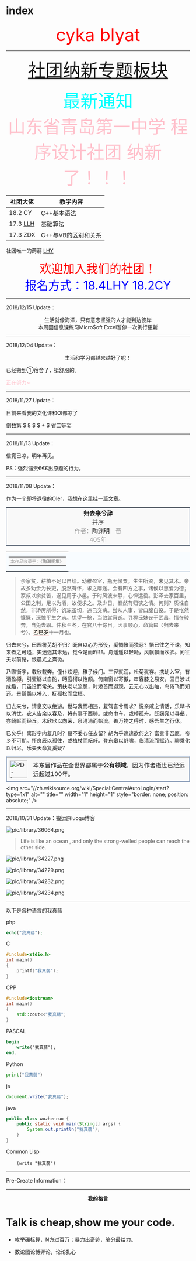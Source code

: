 # index

<center> <font size="100px" color="red">cyka blyat</font> </center>

---

 <font size="10px" color="purple"> <center> [社团纳新专题板块](index.html?page=纳新.md) </center> </font>

 <center> <font size="7" color="cyan"> 最新通知 </font> </center>


 <center> <font size="7" color="pink"> 山东省青岛第一中学 程序设计社团 纳新了！！！ </font> </center>


|社团大佬|教学内容|
|------|-------|
|18.2 CY|C++基本语法|
|17.3 [LLH](https://llh721113.github.io)|基础算法|
|17.3 ZDX|C++与VB的区别和关系|

社团唯一的蒟蒻 [LHY](https://imikeliu.github.io)

<center> <font size="6" color="red">欢迎加入我们的社团！</font> </center>

<center> <font size="6" color="blue">报名方式：18.4LHY 18.2CY </font> </center>

---

2018/12/15 Update：

<center>生活就像海洋，只有意志坚强的人才能到达彼岸</center>

<center>本周因信息课练习Micro$oft Excel暂停一次例行更新</center>

---

2018/12/04 Update：

<center>生活和学习都越来越好了呢！</center>

已经搬到①宿舍了，挺舒服的。

<font color="pink">正在努力~</font>

---

 2018/11/27 Update：
 
 目前来看我的文化课和OI都凉了
 
 倒数第 $ 8 $ $ + $ 省二等奖

---

2018/11/13 Update：

信竞已凉，明年再见。

PS：强烈谴责€€£出原题的行为。

---

2018/11/08 Update：

作为一个即将退役的OIer，我想在这里挂一篇文章。

<div id="mw-content-text" lang="zh-Hans" dir="ltr" class="mw-content-ltr"><div class="mw-parser-output"><table style="width:100%; margin-top:0px;border:1px solid #93A6C0; background-color: #F9F9F9; text-align:center;">

<tbody><tr>
<td class="noprint" style="width:0; text-align:left; font-size:small;">
</td>
<td class="noprint" style="width:25%; text-align:left; font-size:small;">
</td>
<td style="width:50%;"><b>归去来兮辞</b><br>并序<br><span style="color:#999999">作者：</span>陶渊明<span style="color:#999999">　晋</span><br><span style="color:#999999">405年</span>
</td>
<td class="noprint" style="width:25%; text-align:right; font-size:small;">
</td>
<td class="noprint" style="width:0; text-align:left; font-size:small;">
</td></tr></tbody></table>
<table style="width:100%; background:#F8FCFF; font-size:small; border-bottom:1px solid #93A6C0">
<tbody><tr>
<td><span style="color: #464646;"> </span>
<table style="font-size:0.9em; text-align:left; background:#F9F9F9; float:right;">
<tbody><tr>
<td style="color: #999999;">本作品收录于：《<b>陶渊明集</b>》
</td></tr></tbody></table>
</td></tr></tbody></table>

>  余家贫，耕植不足以自给。幼稚盈室，瓶无储粟。生生所资，未见其术。亲故多劝余为长吏，脱然有怀，求之靡途。会有四方之事，诸侯以惠爱为德；家叔以余贫苦，遂见用于小邑。于时风波未静，心惮远役。彭泽去家百里，公田之利，足以为酒，故便求之。及少日，眷然有归欤之情。何则？质性自然，非矫厉所得；饥冻虽切，违己交病。尝从人事，皆口腹自役。于是怅然慷慨，深愧平生之志。犹望一稔，当敛裳宵逝。寻程氏妹丧于武昌，情在骏奔，自免去职。仲秋至冬，在官八十馀日。因事顺心，命篇曰〈归去来兮〉。<span style="color: black; border-bottom:1px dotted red; BACKGROUND: linen; cursor: help" title="405年">乙巳岁</span>十一月也。

<p>归去来兮，田园将芜胡不归？既自以心为形役，奚惆怅而独悲？悟已往之不谏，知来者之可追；实迷途其未远，觉今是而昨非。舟遥遥以轻飏，风飘飘而吹衣。问征夫以前路，恨晨光之熹微。
</p><p>乃瞻衡宇，载欣载奔。僮仆欢迎，稚子候门。三径就荒，松菊犹存。携幼入室，有酒盈<span style="color: black; border-bottom:1px dotted red; BACKGROUND: linen; cursor: help" title="一作“樽”">樽</span>。引壶觞以自酌，眄庭柯以怡颜。倚南窗以寄傲，审容膝之易安。园日涉以成趣，门虽设而常关。策扶老以流憩，时矫首而遐观。云无心以出岫，鸟倦飞而知还。景翳翳以将入，抚孤松而盘桓。
</p><p>归去来兮，请息交以绝游。世与我而相违，复驾言兮焉求？悦亲戚之情话，乐琴书以消忧。农人告余以春及，将有事于西畴。或命巾车，或棹孤舟。既窈窕以寻壑，亦崎岖而经丘。木欣欣以向荣，泉涓涓而始流。善万物之得时，感吾生之行休。
</p><p>已矣乎！寓形宇内复几时？曷不委心任去留？胡为乎遑遑欲何之？富贵非吾愿，帝乡不可期。怀良辰以孤往，或植杖而耘耔。登东皋以舒啸，临清流而赋诗。聊乘化以归尽，乐夫天命复奚疑？
</p>
<table class="licenseFrame" style="border-collapse:collapse; empty-cells:hide; width:100%; margin:0.50em auto; background-color:#F9F9F9; border:2px solid #93A6C0; clear:both;">

<tbody><tr>
<td style="width:48px; padding:0.5em;"><img alt="PD-icon.svg" src="pic/48px-PD-icon.svg.png" width="48" height="48" srcset="pic/48px-PD-icon.svg.png 1.5x, pic/96px-PD-icon.svg.png 2x" data-file-width="196" data-file-height="196">
</td>
<td style="width:100%; padding:0.5em;">本东晋作品在全世界都属于<b>公有领域</b>，因为作者逝世已经远远超过100年。
</td></tr></tbody></table>

</div><noscript>&lt;img src="//zh.wikisource.org/wiki/Special:CentralAutoLogin/start?type=1x1" alt="" title="" width="1" height="1" style="border: none; position: absolute;" /&gt;</noscript></div>


---

2018/10/31 Update：搬运原luogu博客

![pic/library/36064.png](pic/library/36064.png)

> Life is like an ocean , and only the strong-welled people can reach the other side.

![pic/library/34227.png](pic/library/34227.png)

![pic/library/34229.png](pic/library/34229.png)

![pic/library/34232.png](pic/library/34232.png)

![pic/library/34234.png](pic/library/34234.png)

---

以下是各种语言的我真蒻

php
```php
echo("我真蒻");
```
C
```c
#include<stdio.h>
int main()
{
	printf("我真蒻");
}
```
CPP
```cpp
#include<iostream>
int main()
{
	std::cout<<"我真蒻";
}
```
PASCAL
```pascal
begin
	write("我真蒻");
end.
```
Python
```python
print("我真蒻")
```

js

```javascript
document.write("我真蒻");
```
java
```java
public class wozhenruo {
    public static void main(String[] args) {
        System.out.println("我真蒻");
    }
}
```

Common Lisp
```Lisp
	(write "我真蒻")
```
---

Pre-Create Information：

---

 **<center>我的格言</center>**

# Talk is cheap,show me your code.

- 枚举碾标算，N方过百万；暴力出奇迹，骗分最给力。

- 数论图论博弈论，论论扎心
